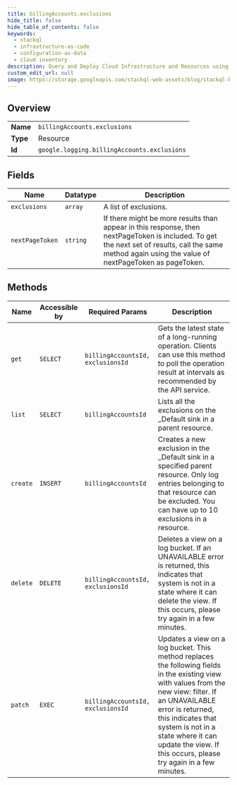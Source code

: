 ```yaml
---
title: billingAccounts.exclusions
hide_title: false
hide_table_of_contents: false
keywords:
  - stackql
  - infrastructure-as-code
  - configuration-as-data
  - cloud inventory
description: Query and Deploy Cloud Infrastructure and Resources using SQL
custom_edit_url: null
image: https://storage.googleapis.com/stackql-web-assets/blog/stackql-blog-post-featured-image.png
---
```

  
    

## Overview
<table><tbody>
<tr><td><b>Name</b></td><td><code>billingAccounts.exclusions</code></td></tr>
<tr><td><b>Type</b></td><td>Resource</td></tr>
<tr><td><b>Id</b></td><td><code>google.logging.billingAccounts.exclusions</code></td></tr>
</tbody></table>

## Fields
| Name | Datatype | Description |
| ---- | -------- | ----------- |
| `exclusions` | `array` | A list of exclusions. |
| `nextPageToken` | `string` | If there might be more results than appear in this response, then nextPageToken is included. To get the next set of results, call the same method again using the value of nextPageToken as pageToken. |
## Methods
| Name | Accessible by | Required Params | Description |
| ---- | ------------- | --------------- | ----------- |
| `get` | `SELECT` | `billingAccountsId, exclusionsId` | Gets the latest state of a long-running operation. Clients can use this method to poll the operation result at intervals as recommended by the API service. |
| `list` | `SELECT` | `billingAccountsId` | Lists all the exclusions on the _Default sink in a parent resource. |
| `create` | `INSERT` | `billingAccountsId` | Creates a new exclusion in the _Default sink in a specified parent resource. Only log entries belonging to that resource can be excluded. You can have up to 10 exclusions in a resource. |
| `delete` | `DELETE` | `billingAccountsId, exclusionsId` | Deletes a view on a log bucket. If an UNAVAILABLE error is returned, this indicates that system is not in a state where it can delete the view. If this occurs, please try again in a few minutes. |
| `patch` | `EXEC` | `billingAccountsId, exclusionsId` | Updates a view on a log bucket. This method replaces the following fields in the existing view with values from the new view: filter. If an UNAVAILABLE error is returned, this indicates that system is not in a state where it can update the view. If this occurs, please try again in a few minutes. |
